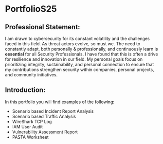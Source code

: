 # PortfolioS25
## Professional Statement:
I am drawn to cybersecurity for its constant volatility and the challenges faced in this field. As threat actors evolve, so must we. The need to constantly adapt, both personally & professionally, and continuously learn is **essential** for all Security Professionals. I have found that this is often a drive for resilience and innovation in our field. My personal goals focus on prioritizing integrity, sustainability, and personal connection to ensure that my contributions strengthen security within companies, personal projects, and community initiatives.

## Introduction:
In this portfolio you will find examples of the following:
- Scenario based Incident Report Analysis
- Scenario based Traffic Analysis
- WireShark TCP Log
- IAM User Audit
- Vulnerability Assessment Report
- PASTA Worksheet
